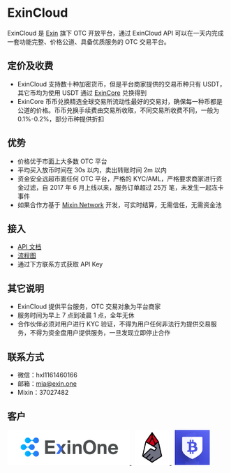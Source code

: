# ExinCloud

ExinCloud 是 [Exin](https://exin.one) 旗下 OTC 开放平台，通过 ExinCloud API 可以在一天内完成一套功能完整、价格公道、具备优质服务的 OTC 交易平台。

## 定价及收费

- ExinCloud 支持数十种加密货币，但是平台商家提供的交易币种只有 USDT，其它币均为使用 USDT 通过 [ExinCore](https://github.com/exinone/exincore) 兑换得到
- ExinCore 币币兑换精选全球交易所流动性最好的交易对，确保每一种币都是公道的价格。币币兑换手续费由交易所收取，不同交易所收费不同，一般为 0.1%-0.2%，部分币种提供折扣

## 优势

- 价格优于市面上大多数 OTC 平台
- 平均买入放币时间在 30s 以内，卖出转账时间 2m 以内
- 资金安全远超市面任何 OTC 平台，严格的 KYC/AML，严格要求商家进行资金过滤，自 2017 年 6 月上线以来，服务订单超过 25万 笔，未发生一起冻卡事件
- 如果合作方基于 [Mixin Network](https://mixin.one/) 开发，可实时结算，无需信任，无需资金池

## 接入

- [API 文档](https://exinone.github.io/exincloud/index.html)
- [流程图](https://raw.githubusercontent.com/ExinOne/exincloud/master/flow.png)
- 通过下方联系方式获取 API Key

## 其它说明

- ExinCloud 提供平台服务，OTC 交易对象为平台商家
- 服务时间为早上 7 点到凌晨 1 点，全年无休
- 合作伙伴必须对用户进行 KYC 验证，不得为用户任何非法行为提供交易服务，不得为资金盘用户提供服务，一旦发现立即停止合作

## 联系方式

- 微信：hxl1161460166
- 邮箱：mia@exin.one
- Mixin：37027482


## 客户

<p align="left">
  <a target="_blank" href="https://exinone.com">
    <img src="./logos/ExinOne.png" height="80">
  </a>
  &nbsp;
  <a target="_blank" href="https://coinmydex.com">
    <img src="./logos/CoinMyDEX.png" height="80">
  </a>
  &nbsp;
  <a target="_blank" href="https://abtc.one">
    <img src="./logos/abtc.png" height="80">
  </a>
</p>
